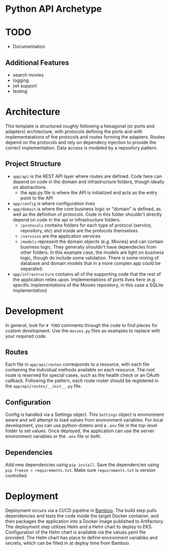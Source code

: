 # Python API Archetype
# TODO
- Documentation
## Additional Features
- search movies
- logging
- jwt support
- testing


# Architecture
This template is structured roughly following a hexagonal (or ports and adapters) architecture, with protocols defining the ports and with implementatations of the protocols and routes forming the adapters. Routes depend on the protocols and rely on dependecy injection to provide the correct implementation. Data access is modeled by a repository pattern.

## Project Structure
- `app/api` is the REST API layer where routes are defined. Code here can depend on code in the domain and infrastructure folders, though ideally on abstractions.
    - the app.py file is where the API is initialized and acts as the entry point to the API
- `app/config` is where configuration lives
- `app/domain` is where the core business logic or "domain" is defined, as well as the definition of protocols. Code in this folder shouldn't directly depend on code in the api or infrastructure folders.
    - `/protocols` contains folders for each type of protocol (service, repository, etc) and inside are the protocols themselves
    - `/services` are the application services
    - `/models` represent the domain objects (e.g. Movies) and can contain business logic. They generally shouldn't have dependecies from other folders. In this example case, the models are light on business logic, though do include some validation. There is some mixing of database and domain models that in a more complex app could be separated.
- `app/infrastructure` contains all of the supporting code that the rest of the application relies upon. Implementations of ports lives here (e.g. specific implementations of the Movies repository, in this case a SQLite implementation)
# Development

In general, look for `# TODO` comments through the code to find places for custom development. Use the `movies.py` files as examples to replace with your required code.
## Routes
Each file in `app/api/routes` corresponds to a resource, with each file containing the individual methods available on each resource. The root route is reserved for special cases, such as the health check or an OAuth callback. Following the pattern, each route router should be registered in the `app/api/routes/__init__.py` file.

## Configuration
Config is handled via a Settings object. This `Settings` object is environment aware and will attempt to load values from environment variables. For local development, you can use python-dotenv and a `.env` file in the top-level folder to set values. Once deployed, the application can use the server environment variables or the `.env` file or both.

## Dependencies
Add new dependencies using `pip install`. Save the dependencies using `pip freeze > requirements.txt`. Make sure `requirements.txt` is version controlled.

# Deployment
Deployment occurs via a CI/CD pipeline in [Bamboo](build.ucsd.edu). The build step pulls dependencies and tests the code inside the target Docker container, and then packages the application into a Docker image published to Artifactory. The deployment step utilizes Helm and a Helm chart to deploy to EKS. Configuration of the Helm chart is available via the values.yaml file provided. The Helm chart has place to define environment variables and secrets, which can be filled in at deploy time from Bamboo.